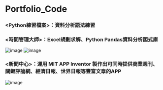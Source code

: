# Portfolio_Code
### <Python練習檔案>：資料分析語法練習
### <時間管理大師>：Excel規劃求解、Python Pandas資料分析函式庫
![image](https://user-images.githubusercontent.com/76078127/230697167-3e16c72f-df66-45ba-afad-ac2a035cf49b.png)
![image](https://user-images.githubusercontent.com/76078127/230697180-3b4a8e75-0d07-45bc-9305-a625d2cfcd76.png)

### <新聞中心>：運用 MIT APP Inventor 製作出可同時提供商業週刊、關鍵評論網、經濟日報、世界日報等豐富文章的APP
![image](https://user-images.githubusercontent.com/76078127/230697360-86afc8e3-75df-4216-85c4-3370737533d0.png)


